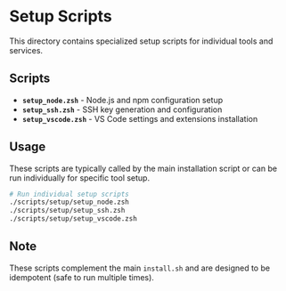 # Setup Scripts

This directory contains specialized setup scripts for individual tools and services.

## Scripts

- **`setup_node.zsh`** - Node.js and npm configuration setup
- **`setup_ssh.zsh`** - SSH key generation and configuration  
- **`setup_vscode.zsh`** - VS Code settings and extensions installation

## Usage

These scripts are typically called by the main installation script or can be run individually for specific tool setup.

```bash
# Run individual setup scripts
./scripts/setup/setup_node.zsh
./scripts/setup/setup_ssh.zsh  
./scripts/setup/setup_vscode.zsh
```

## Note

These scripts complement the main `install.sh` and are designed to be idempotent (safe to run multiple times).